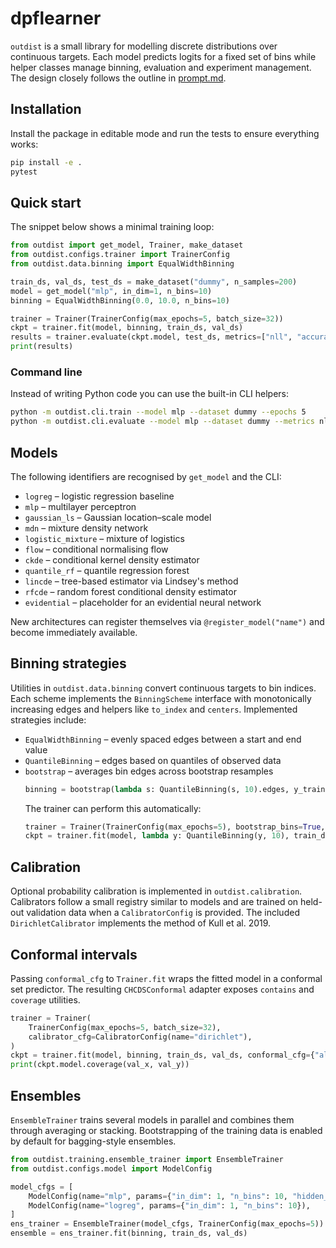 # dpflearner

`outdist` is a small library for modelling discrete distributions over continuous targets. Each model predicts logits for a fixed set of bins while helper classes manage binning, evaluation and experiment management. The design closely follows the outline in [prompt.md](prompt.md).

## Installation

Install the package in editable mode and run the tests to ensure everything works:

```bash
pip install -e .
pytest
```

## Quick start

The snippet below shows a minimal training loop:

```python
from outdist import get_model, Trainer, make_dataset
from outdist.configs.trainer import TrainerConfig
from outdist.data.binning import EqualWidthBinning

train_ds, val_ds, test_ds = make_dataset("dummy", n_samples=200)
model = get_model("mlp", in_dim=1, n_bins=10)
binning = EqualWidthBinning(0.0, 10.0, n_bins=10)

trainer = Trainer(TrainerConfig(max_epochs=5, batch_size=32))
ckpt = trainer.fit(model, binning, train_ds, val_ds)
results = trainer.evaluate(ckpt.model, test_ds, metrics=["nll", "accuracy"])
print(results)
```

### Command line

Instead of writing Python code you can use the built-in CLI helpers:

```bash
python -m outdist.cli.train --model mlp --dataset dummy --epochs 5
python -m outdist.cli.evaluate --model mlp --dataset dummy --metrics nll accuracy
```

## Models

The following identifiers are recognised by `get_model` and the CLI:

- `logreg` – logistic regression baseline
- `mlp` – multilayer perceptron
- `gaussian_ls` – Gaussian location–scale model
- `mdn` – mixture density network
- `logistic_mixture` – mixture of logistics
- `flow` – conditional normalising flow
- `ckde` – conditional kernel density estimator
- `quantile_rf` – quantile regression forest
- `lincde` – tree-based estimator via Lindsey's method
- `rfcde` – random forest conditional density estimator
- `evidential` – placeholder for an evidential neural network

New architectures can register themselves via `@register_model("name")` and become immediately available.

## Binning strategies

Utilities in `outdist.data.binning` convert continuous targets to bin indices. Each scheme implements the `BinningScheme` interface with monotonically increasing edges and helpers like `to_index` and `centers`.
Implemented strategies include:

- `EqualWidthBinning` – evenly spaced edges between a start and end value
- `QuantileBinning` – edges based on quantiles of observed data
- `bootstrap` – averages bin edges across bootstrap resamples
  ```python
  binning = bootstrap(lambda s: QuantileBinning(s, 10).edges, y_train, n_bootstrap=20)
  ```
  The trainer can perform this automatically:
  ```python
  trainer = Trainer(TrainerConfig(max_epochs=5), bootstrap_bins=True, n_bin_bootstraps=20)
  ckpt = trainer.fit(model, lambda y: QuantileBinning(y, 10), train_ds, val_ds)
  ```

## Calibration

Optional probability calibration is implemented in `outdist.calibration`. Calibrators follow a small registry similar to models and are trained on held-out validation data when a `CalibratorConfig` is provided. The included `DirichletCalibrator` implements the method of Kull et al. 2019.

## Conformal intervals

Passing `conformal_cfg` to `Trainer.fit` wraps the fitted model in a conformal set predictor. The resulting `CHCDSConformal` adapter exposes `contains` and `coverage` utilities.

```python
trainer = Trainer(
    TrainerConfig(max_epochs=5, batch_size=32),
    calibrator_cfg=CalibratorConfig(name="dirichlet"),
)
ckpt = trainer.fit(model, binning, train_ds, val_ds, conformal_cfg={"alpha": 0.1})
print(ckpt.model.coverage(val_x, val_y))
```

## Ensembles

`EnsembleTrainer` trains several models in parallel and combines them through averaging or stacking. Bootstrapping of the training data is enabled by default for bagging-style ensembles.

```python
from outdist.training.ensemble_trainer import EnsembleTrainer
from outdist.configs.model import ModelConfig

model_cfgs = [
    ModelConfig(name="mlp", params={"in_dim": 1, "n_bins": 10, "hidden_dims": [4]}),
    ModelConfig(name="logreg", params={"in_dim": 1, "n_bins": 10}),
]
ens_trainer = EnsembleTrainer(model_cfgs, TrainerConfig(max_epochs=5))
ensemble = ens_trainer.fit(binning, train_ds, val_ds)
```
